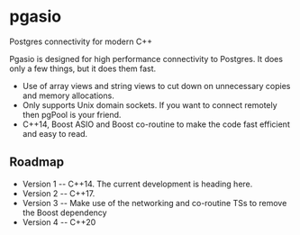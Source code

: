 # pgasio

Postgres connectivity for modern C++

Pgasio is designed for high performance connectivity to Postgres. It does only a few things, but it does them fast.

* Use of array views and string views to cut down on unnecessary copies and memory allocations.
* Only supports Unix domain sockets. If you want to connect remotely then pgPool is your friend.
* C++14, Boost ASIO and Boost co-routine to make the code fast efficient and easy to read.

## Roadmap

* Version 1 -- C++14. The current development is heading here.
* Version 2 -- C++17.
* Version 3 -- Make use of the networking and co-routine TSs to remove the Boost dependency
* Version 4 -- C++20

